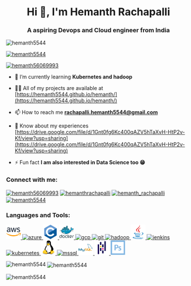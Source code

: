 <h1 align="center">Hi 👋, I'm Hemanth Rachapalli</h1>
<h3 align="center">A aspiring Devops and Cloud engineer from India</h3>

<p align="left"> <img src="https://komarev.com/ghpvc/?username=hemanth5544&label=Profile%20views&color=0e75b6&style=flat" alt="hemanth5544" /> </p>

<p align="left"> <a href="https://github.com/ryo-ma/github-profile-trophy"><img src="https://github-profile-trophy.vercel.app/?username=hemanth5544" alt="hemanth5544" /></a> </p>

<p align="left"> <a href="https://twitter.com/hemanth56069993" target="blank"><img src="https://img.shields.io/twitter/follow/hemanth56069993?logo=twitter&style=for-the-badge" alt="hemanth56069993" /></a> </p>

- 🌱 I’m currently learning **Kubernetes and hadoop**

- 👨‍💻 All of my projects are available at [https://hemanth5544.github.io/hemanth/](https://hemanth5544.github.io/hemanth/)

- 📫 How to reach me **rachapalli.hemanth5544@gmail.com**

- 📄 Know about my experiences [https://drive.google.com/file/d/1Gnt0fg6Kc400qAZV5hTaXvH-HtP2v-Kf/view?usp=sharing](https://drive.google.com/file/d/1Gnt0fg6Kc400qAZV5hTaXvH-HtP2v-Kf/view?usp=sharing)

- ⚡ Fun fact **I am also interested in Data Science too 😁**

<h3 align="left">Connect with me:</h3>
<p align="left">
<a href="https://twitter.com/hemanth56069993" target="blank"><img align="center" src="https://raw.githubusercontent.com/rahuldkjain/github-profile-readme-generator/master/src/images/icons/Social/twitter.svg" alt="hemanth56069993" height="30" width="40" /></a>
<a href="https://linkedin.com/in/hemanthrachapalli" target="blank"><img align="center" src="https://raw.githubusercontent.com/rahuldkjain/github-profile-readme-generator/master/src/images/icons/Social/linked-in-alt.svg" alt="hemanthrachapalli" height="30" width="40" /></a>
<a href="https://instagram.com/hemanth_rachapalli" target="blank"><img align="center" src="https://raw.githubusercontent.com/rahuldkjain/github-profile-readme-generator/master/src/images/icons/Social/instagram.svg" alt="hemanth_rachapalli" height="30" width="40" /></a>
<a href="https://www.leetcode.com/hemanth5544" target="blank"><img align="center" src="https://raw.githubusercontent.com/rahuldkjain/github-profile-readme-generator/master/src/images/icons/Social/leet-code.svg" alt="hemanth5544" height="30" width="40" /></a>
</p>

<h3 align="left">Languages and Tools:</h3>
<p align="left"> <a href="https://aws.amazon.com" target="_blank" rel="noreferrer"> <img src="https://raw.githubusercontent.com/devicons/devicon/master/icons/amazonwebservices/amazonwebservices-original-wordmark.svg" alt="aws" width="40" height="40"/> </a> <a href="https://azure.microsoft.com/en-in/" target="_blank" rel="noreferrer"> <img src="https://www.vectorlogo.zone/logos/microsoft_azure/microsoft_azure-icon.svg" alt="azure" width="40" height="40"/> </a> <a href="https://www.cprogramming.com/" target="_blank" rel="noreferrer"> <img src="https://raw.githubusercontent.com/devicons/devicon/master/icons/c/c-original.svg" alt="c" width="40" height="40"/> </a> <a href="https://www.docker.com/" target="_blank" rel="noreferrer"> <img src="https://raw.githubusercontent.com/devicons/devicon/master/icons/docker/docker-original-wordmark.svg" alt="docker" width="40" height="40"/> </a> <a href="https://cloud.google.com" target="_blank" rel="noreferrer"> <img src="https://www.vectorlogo.zone/logos/google_cloud/google_cloud-icon.svg" alt="gcp" width="40" height="40"/> </a> <a href="https://git-scm.com/" target="_blank" rel="noreferrer"> <img src="https://www.vectorlogo.zone/logos/git-scm/git-scm-icon.svg" alt="git" width="40" height="40"/> </a> <a href="https://hadoop.apache.org/" target="_blank" rel="noreferrer"> <img src="https://www.vectorlogo.zone/logos/apache_hadoop/apache_hadoop-icon.svg" alt="hadoop" width="40" height="40"/> </a> <a href="https://www.java.com" target="_blank" rel="noreferrer"> <img src="https://raw.githubusercontent.com/devicons/devicon/master/icons/java/java-original.svg" alt="java" width="40" height="40"/> </a> <a href="https://www.jenkins.io" target="_blank" rel="noreferrer"> <img src="https://www.vectorlogo.zone/logos/jenkins/jenkins-icon.svg" alt="jenkins" width="40" height="40"/> </a> <a href="https://kubernetes.io" target="_blank" rel="noreferrer"> <img src="https://www.vectorlogo.zone/logos/kubernetes/kubernetes-icon.svg" alt="kubernetes" width="40" height="40"/> </a> <a href="https://www.linux.org/" target="_blank" rel="noreferrer"> <img src="https://raw.githubusercontent.com/devicons/devicon/master/icons/linux/linux-original.svg" alt="linux" width="40" height="40"/> </a> <a href="https://www.microsoft.com/en-us/sql-server" target="_blank" rel="noreferrer"> <img src="https://www.svgrepo.com/show/303229/microsoft-sql-server-logo.svg" alt="mssql" width="40" height="40"/> </a> <a href="https://www.mysql.com/" target="_blank" rel="noreferrer"> <img src="https://raw.githubusercontent.com/devicons/devicon/master/icons/mysql/mysql-original-wordmark.svg" alt="mysql" width="40" height="40"/> </a> <a href="https://pandas.pydata.org/" target="_blank" rel="noreferrer"> <img src="https://raw.githubusercontent.com/devicons/devicon/2ae2a900d2f041da66e950e4d48052658d850630/icons/pandas/pandas-original.svg" alt="pandas" width="40" height="40"/> </a> <a href="https://www.photoshop.com/en" target="_blank" rel="noreferrer"> <img src="https://raw.githubusercontent.com/devicons/devicon/master/icons/photoshop/photoshop-line.svg" alt="photoshop" width="40" height="40"/> </a> </p>

<p><img align="left" src="https://github-readme-stats.vercel.app/api/top-langs?username=hemanth5544&show_icons=true&locale=en&layout=compact" alt="hemanth5544" /></p>

<p>&nbsp;<img align="center" src="https://github-readme-stats.vercel.app/api?username=hemanth5544&show_icons=true&locale=en" alt="hemanth5544" /></p>

<p><img align="center" src="https://github-readme-streak-stats.herokuapp.com/?user=hemanth5544&" alt="hemanth5544" /></p>
